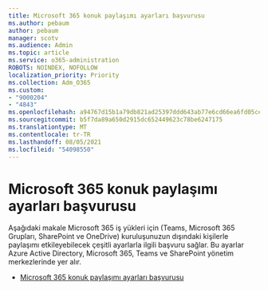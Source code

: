 ```yaml
---
title: Microsoft 365 konuk paylaşımı ayarları başvurusu
ms.author: pebaum
author: pebaum
manager: scotv
ms.audience: Admin
ms.topic: article
ms.service: o365-administration
ROBOTS: NOINDEX, NOFOLLOW
localization_priority: Priority
ms.collection: Adm_O365
ms.custom:
- "9000204"
- "4843"
ms.openlocfilehash: a94767d15b1a79db821ad25397ddd643ab77e6cd66ea6fd05cea55d2e02d3389
ms.sourcegitcommit: b5f7da89a650d2915dc652449623c78be6247175
ms.translationtype: MT
ms.contentlocale: tr-TR
ms.lasthandoff: 08/05/2021
ms.locfileid: "54098550"
---
```

# <a name="microsoft-365-guest-sharing-settings-reference"></a>Microsoft 365 konuk paylaşımı ayarları başvurusu

Aşağıdaki makale Microsoft 365 iş yükleri için (Teams, Microsoft 365 Grupları, SharePoint ve OneDrive) kuruluşunuzun dışındaki kişilerle paylaşımı etkileyebilecek çeşitli ayarlarla ilgili başvuru sağlar. Bu ayarlar Azure Active Directory, Microsoft 365, Teams ve SharePoint yönetim merkezlerinde yer alır.

- [Microsoft 365 konuk paylaşımı ayarları başvurusu](https://docs.microsoft.com/microsoft-365/solutions/microsoft-365-guest-settings?view=o365-worldwide)
